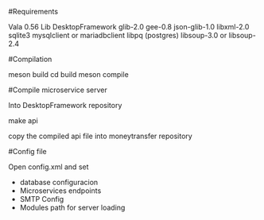 #Requirements

Vala 0.56
Lib DesktopFramework
glib-2.0
gee-0.8
json-glib-1.0
libxml-2.0
sqlite3
mysqlclient or mariadbclient
libpq (postgres)
libsoup-3.0 or libsoup-2.4

#Compilation

meson build
cd build
meson compile

#Compile microservice server

Into DesktopFramework repository

make api

copy the compiled api file into moneytransfer repository

#Config file

Open config.xml and set 
- database configuracion
- Microservices endpoints
- SMTP Config
- Modules path for server loading
